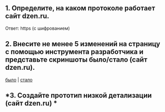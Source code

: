 ## 1. Определите, на каком протоколе работает сайт dzen.ru.

Ответ: https (с шифрованием)

## 2. Внесите не менее 5 изменений на страницу с помощью инструмента разработчика и представьте скриншоты было/стало (сайт dzen.ru).

[было](было.jpg) | [стало](стало.jpg)

## *3. Создайте прототип низкой детализации (сайт dzen.ru) *

